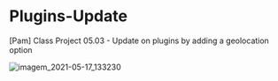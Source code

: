 # Plugins-Update

[Pam] Class Project 05.03 - Update on plugins by adding a geolocation option 

![imagem_2021-05-17_133230](https://user-images.githubusercontent.com/74061746/118524246-54828180-b714-11eb-9c23-987a40f2e6ba.png)
